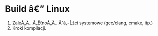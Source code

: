 # Build â€” Linux

1. ZaleĂ„Ä…Ă„ËťnoĂ„Ä…Ă˘â‚¬Ĺźci systemowe (gcc/clang, cmake, itp.)
2. Kroki kompilacji.
